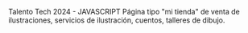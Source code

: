 
Talento Tech
2024 - JAVASCRIPT
Página tipo "mi tienda" de venta de ilustraciones, servicios de ilustración, cuentos, talleres de dibujo.

